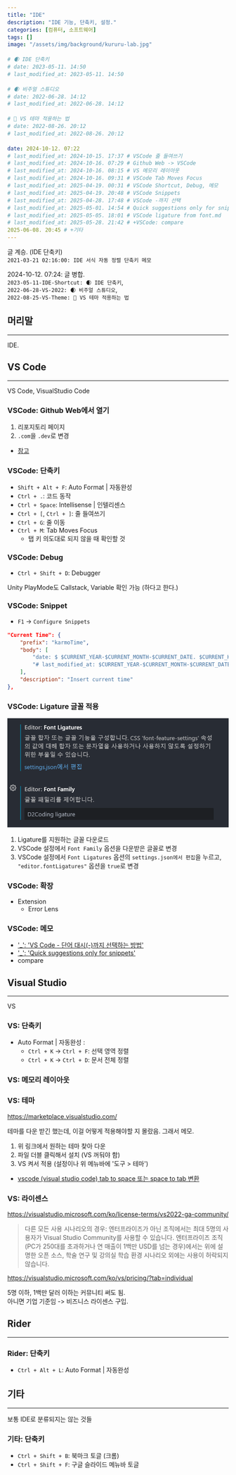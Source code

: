 ```yaml
---
title: "IDE"
description: "IDE 기능, 단축키, 설정."
categories: [컴퓨터, 소프트웨어]
tags: []
image: "/assets/img/background/kururu-lab.jpg"

# 🌒 IDE 단축키
# date: 2023-05-11. 14:50
# last_modified_at: 2023-05-11. 14:50

# 🌒 비주얼 스튜디오
# date: 2022-06-28. 14:12
# last_modified_at: 2022-06-28. 14:12

# 🌚 VS 테마 적용하는 법
# date: 2022-08-26. 20:12
# last_modified_at: 2022-08-26. 20:12

date: 2024-10-12. 07:22
# last_modified_at: 2024-10-15. 17:37 # VSCode 줄 들여쓰기
# last_modified_at: 2024-10-16. 07:29 # Github Web -> VSCode
# last_modified_at: 2024-10-16. 08:15 # VS 메모리 레이아웃
# last_modified_at: 2024-10-16. 09:31 # VSCode Tab Moves Focus
# last_modified_at: 2025-04-19. 00:31 # VSCode Shortcut, Debug, 메모
# last_modified_at: 2025-04-19. 20:48 # VSCode Snippets
# last_modified_at: 2025-04-28. 17:48 # VSCode -까지 선택
# last_modified_at: 2025-05-01. 14:54 # Quick suggestions only for snippets, 정리
# last_modified_at: 2025-05-05. 18:01 # VSCode ligature from font.md
# last_modified_at: 2025-05-28. 21:42 # +VSCode: compare
2025-06-08. 20:45 # +기타
---
```


글 계승. (IDE 단축키)  
`2021-03-21 02:16:00: IDE 서식 자동 정렬 단축키 메모`

2024-10-12. 07:24: 글 병합.  
`2023-05-11-IDE-Shortcut: 🌒 IDE 단축키`,  
`2022-06-28-VS-2022: 🌒 비주얼 스튜디오`,  
`2022-08-25-VS-Theme: 🌚 VS 테마 적용하는 법`  

## 머리말

---

IDE.  

## VS Code

---

VS Code, VisualStudio Code  

### VSCode: Github Web에서 열기

1. 리포지토리 페이지
2. `.com`을 `.dev`로 변경

- [참고](https://x.com/alexanderisorax/status/1838878572817027263)

### VSCode: 단축키

- `Shift + Alt + F`: Auto Format \| 자동완성
- `Ctrl + .`: 코드 동작
- `Ctrl + Space`: Intellisense \| 인텔리센스
- `Ctrl + [`, `Ctrl + ]`: 줄 들여쓰기
- `Ctrl + G`: 줄 이동
- `Ctrl + M`: Tab Moves Focus
  - 탭 키 의도대로 되지 않을 때 확인할 것

### VSCode: Debug

- `Ctrl + Shift + D`: Debugger

Unity PlayMode도 Callstack, Variable 확인 가능 (하다고 한다.)  

### VSCode: Snippet

- `F1` -> `Configure Snippets`

```json
"Current Time": {
    "prefix": "karmoTime",
    "body": [
        "date: $ $CURRENT_YEAR-$CURRENT_MONTH-$CURRENT_DATE. $CURRENT_HOUR:$CURRENT_MINUTE # Init",
        "# last_modified_at: $CURRENT_YEAR-$CURRENT_MONTH-$CURRENT_DATE. $CURRENT_HOUR:$CURRENT_MINUTE"
    ],
    "description": "Insert current time"
},
```

### VSCode: Ligature 글꼴 적용

![VSCode 설정](/assets/img/post/stone/2024/240214-0000.png)

1. Ligature를 지원하는 글꼴 다운로드
2. VSCode 설정에서 `Font Family` 옵션을 다운받은 글꼴로 변경
3. VSCode 설정에서 `Font Ligatures` 옵션의 `settings.json에서 편집`을 누르고, `"editor.fontLigatures"` 옵션을 `true`로 변경

### VSCode: 확장

- Extension
  - Error Lens

### VSCode: 메모

- ['_': 'VS Code - 단어 대시(-)까지 선택하는 방법'](https://mansu.tistory.com/45)
- ['_': 'Quick suggestions only for snippets'](https://github.com/microsoft/vscode/issues/92947)
- compare

## Visual Studio

---

VS  

### VS: 단축키

- Auto Format \| 자동완성 :
  - `Ctrl + K` -> `Ctrl + F`: 선택 영역 정렬
  - `Ctrl + K` -> `Ctrl + D`: 문서 전체 정렬

### VS: 메모리 레이아웃

### VS: 테마

<https://marketplace.visualstudio.com/>

테마를 다운 받긴 했는데, 이걸 어떻게 적용해야할 지 몰랐음. 그래서 메모.  

1. 위 링크에서 원하는 테마 찾아 다운
2. 파일 더블 클릭해서 설치 (VS 꺼둬야 함)
3. VS 켜서 적용 (설정이나 위 메뉴바에 '도구 > 테마')

- [vscode (visual studio code) tab to space 또는 space to tab 변환](https://moaimoai.tistory.com/311)

### VS: 라이센스

<https://visualstudio.microsoft.com/ko/license-terms/vs2022-ga-community/>

> 다른 모든 사용 시나리오의 경우:
> 엔터프라이즈가 아닌 조직에서는 최대 5명의 사용자가 Visual Studio Community를 사용할 수 있습니다. 엔터프라이즈 조직(PC가 250대를 초과하거나 연 매출이 1백만 USD를 넘는 경우)에서는 위에 설명한 오픈 소스, 학술 연구 및 강의실 학습 환경 시나리오 외에는 사용이 허락되지 않습니다.

<https://visualstudio.microsoft.com/ko/vs/pricing/?tab=individual>

5명 이하, 1백만 달러 이하는 커뮤니티 써도 됨.  
아니면 기업 기준임 -> 비즈니스 라이센스 구입.  

## Rider

---

### Rider: 단축키

- `Ctrl + Alt + L`: Auto Format \| 자동완성

## 기타

---

보통 IDE로 분류되지는 않는 것들  

### 기타: 단축키

- `Ctrl + Shift + B`: 북마크 토글 (크롬)
- `Ctrl + Shift + F`: 구글 슬라이드 메뉴바 토글
